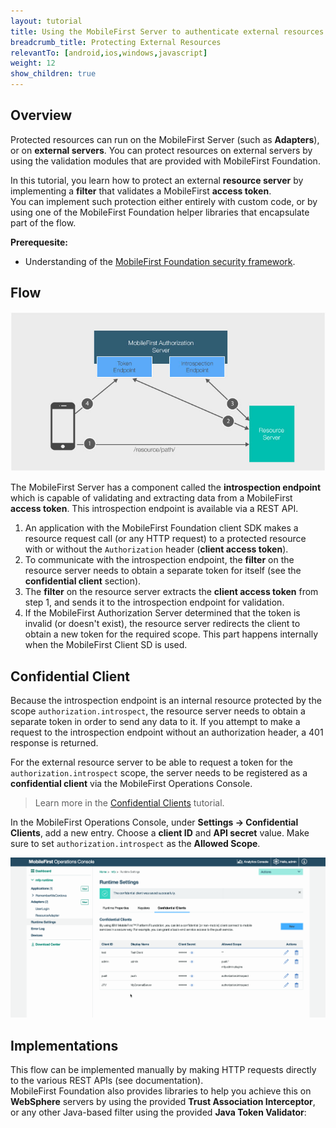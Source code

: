 ```yaml
---
layout: tutorial
title: Using the MobileFirst Server to authenticate external resources
breadcrumb_title: Protecting External Resources
relevantTo: [android,ios,windows,javascript]
weight: 12
show_children: true
---
```

<!-- NLS_CHARSET=UTF-8 -->
## Overview
Protected resources can run on the MobileFirst Server (such as **Adapters**), or on **external servers**. You can protect resources on external servers by using the validation modules that are provided with MobileFirst Foundation.

In this tutorial, you learn how to protect an external **resource server** by implementing a **filter** that validates a MobileFirst **access token**.  
You can implement such protection either entirely with custom code, or by using one of the MobileFirst Foundation helper libraries that encapsulate part of the flow.

**Prerequesite:**  

* Understanding of the [MobileFirst Foundation security framework](../).

## Flow
![Protecting external resources diagram](external_resources_flow.jpg)

The MobileFirst Server has a component called the **introspection endpoint** which is capable of validating and extracting data from a MobileFirst **access token**. This introspection endpoint is available via a REST API.

1. An application with the MobileFirst Foundation client SDK makes a resource request call (or any HTTP request) to a protected resource with or without the `Authorization` header (**client access token**).
2. To communicate with the introspection endpoint, the **filter** on the resource server needs to obtain a separate token for itself (see the **confidential client** section).
3. The **filter** on the resource server extracts the **client access token** from step 1, and sends it to the introspection endpoint for validation.
4. If the MobileFirst Authorization Server determined that the token is invalid (or doesn't exist), the resource server redirects the client to obtain a new token for the required scope. This part happens internally when the MobileFirst Client SD is used.

## Confidential Client
Because the introspection endpoint is an internal resource protected by the scope `authorization.introspect`, the resource server needs to obtain a separate token in order to send any data to it. If you attempt to make a request to the introspection endpoint without an authorization header, a 401 response is returned.

For the external resource server to be able to request a token for the `authorization.introspect` scope, the server needs to be registered as a **confidential client** via the MobileFirst Operations Console.  

> Learn more in the [Confidential Clients](../confidential-clients/) tutorial.

In the MobileFirst Operations Console, under **Settings → Confidential Clients**, add a new entry. Choose a **client ID** and **API secret** value. Make sure to set `authorization.introspect` as the **Allowed Scope**.

<img class="gifplayer" alt="Configurting a confidential client" src="confidential-client.png"/>

## Implementations

This flow can be implemented manually by making HTTP requests directly to the various REST APIs (see documentation).  
MobileFirst Foundation also provides libraries to help you achieve this on **WebSphere** servers by using the provided **Trust Association Interceptor**, or any other Java-based filter using the provided **Java Token Validator**:
